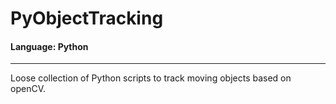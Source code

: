 # PyObjectTracking
#### Language: Python
---
Loose collection of Python scripts to track moving objects based on openCV.

